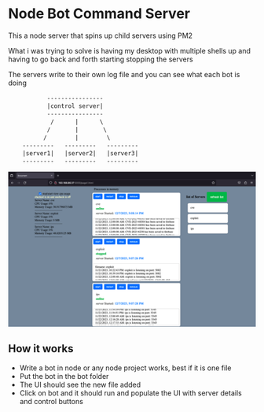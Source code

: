 # Node Bot Command Server
This a node server that spins up child servers using PM2

What i was trying to solve is having my desktop with multiple shells up and having to go back and forth 
starting stopping the servers

The servers write to their own log file and you can see what each bot is doing

               ----------------
               |control server|
               ---------------- 
                /      |      \
               /       |       \
              /        |        \
        ---------   ---------   ---------
        |server1|   |server2|   |server3| 
        ---------   ---------   ---------

![Example Image](https://github.com/baric6/nodeCommandServer/blob/main/Screen%20Shot%202023-12-07%20at%209.09.15%20PM.png)

## How it works
- Write a bot in node or any node project works, best if it is one file
- Put the bot in the bot folder
- The UI should see the new file added
- Click on bot and it should run and populate the UI with server details and control buttons
